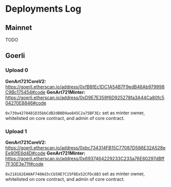 # Deployments Log

## Mainnet

TODO

## Goerli

### Upload 0

**GenArt721CoreV2:** https://goerli.etherscan.io/address/0xfB8fEc1DC1A54B7F9edB46Ab979998C9Bc175454#code
**GenArt721Minter:** https://goerli.etherscan.io/address/0xD9E7E359f6D925278fa3A44Ca80fc504270E8846#code

`0x739a4278481D35bbCdB2dB0D9ae845C2a75BF3Ec` set as minter owner, whitelisted on core contract, and admin of core contract.

### Upload 1

**GenArt721CoreV2:** https://goerli.etherscan.io/address/0xbc734314FB15C77087D586E32A528eEe90fE6d4D#code
**GenArt721Minter:** https://goerli.etherscan.io/address/0x6937464229233C233a76E60297dBff7F30E3e71f#code

`0x218162EA0AF740Ad3cCb50E7C15FBEe52CFDc6B3` set as minter owner, whitelisted on core contract, and admin of core contract.
